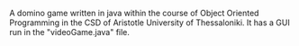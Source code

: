 
A domino game written in java within the course of Object Oriented Programming in the CSD of Aristotle University of Thessaloniki. It has a GUI run in the "videoGame.java" file.
